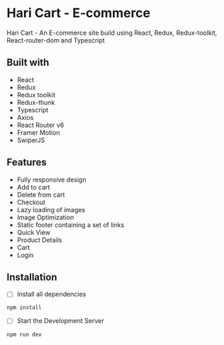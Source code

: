 # Hari Cart - E-commerce

Hari Cart - An E-commerce site build using React, Redux, Redux-toolkit, React-router-dom and Typescript


## Built with

+ React
+ Redux
+ Redux toolkit
+ Redux-thunk
+ Typescript
+ Axios
+ React Router v6
+ Framer Motion
+ SwiperJS

## Features

+ Fully responsive design
+ Add to cart
+ Delete from cart
+ Checkout
+ Lazy loading of images
+ Image Optimization
+ Static footer containing a set of links
+ Quick View
+ Product Details
+ Cart
+ Login

## Installation

- [ ] Install all dependencies
```
npm install
```
- [ ] Start the Development Server
```
npm run dev
```
